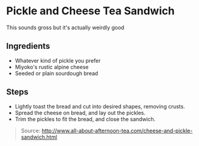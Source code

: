 # Pickle and Cheese Tea Sandwich
This sounds gross but it's actually weirdly good

## Ingredients

 - Whatever kind of pickle you prefer
 - Miyoko's rustic alpine cheese
 - Seeded or plain sourdough bread

## Steps

 - Lightly toast the bread and cut into desired shapes, removing crusts.
 - Spread the cheese on bread, and lay out the pickles.
 - Trim the pickles to fit the bread, and close the sandwich.

> Source: http://www.all-about-afternoon-tea.com/cheese-and-pickle-sandwich.html
